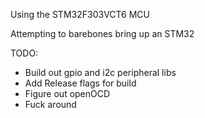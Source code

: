 Using the STM32F303VCT6 MCU

Attempting to barebones bring up an STM32


TODO:
- Build out gpio and i2c peripheral libs
- Add Release flags for build
- Figure out openOCD
- Fuck around